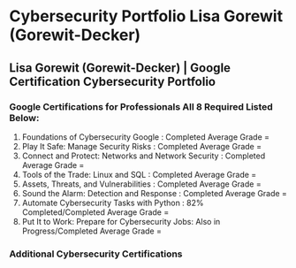 # Cybersecurity Portfolio Lisa Gorewit (Gorewit-Decker)
## Lisa Gorewit (Gorewit-Decker) | Google Certification Cybersecurity Portfolio
### Google Certifications for Professionals All 8 Required Listed Below:
1. Foundations of Cybersecurity Google : Completed Average Grade = 
2. Play It Safe: Manage Security Risks : Completed Average Grade = 
3. Connect and Protect: Networks and Network Security : Completed Average Grade = 
4. Tools of the Trade: Linux and SQL : Completed Average Grade =
5. Assets, Threats, and Vulnerabilities : Completed Average Grade =
6. Sound the Alarm: Detection and Response : Completed Average Grade =
7. Automate Cybersecurity Tasks with Python : 82% Completed/Completed Average Grade =
8. Put It to Work: Prepare for Cybersecurity Jobs: Also in Progress/Completed Average Grade =


### Additional Cybersecurity Certifications
